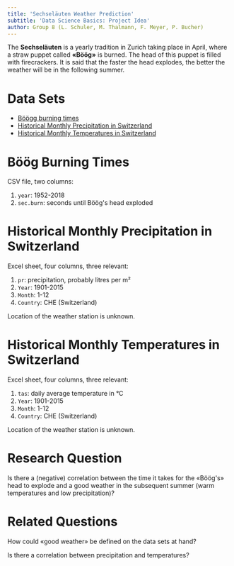 ```yaml
---
title: 'Sechseläuten Weather Prediction'
subtitle: 'Data Science Basics: Project Idea'
author: Group 8 (L. Schuler, M. Thalmann, F. Meyer, P. Bucher)
---
```


The **Sechseläuten** is a yearly tradition in Zurich taking place in April, where a
straw puppet called **«Böög»** is burned. The head of this puppet is filled with
firecrackers. It is said that the faster the head explodes, the better the
weather will be in the following summer.

# Data Sets

- [Böögg burning times](https://www.kaggle.com/kkanders/sechselaeuten/download)
- [Historical Monthly Precipitation in Switzerland](https://www.kaggle.com/kkanders/historical-monthly-precipitation-in-switzerland/download)
- [Historical Monthly Temperatures in Switzerland](https://www.kaggle.com/kkanders/historical-monthly-temperatures-in-switzerland/download)

# Böög Burning Times

CSV file, two columns:

1. `year`: 1952-2018
2. `sec.burn`: seconds until Böög's head exploded

# Historical Monthly Precipitation in Switzerland

Excel sheet, four columns, three relevant:

1. `pr`: precipitation, probably litres per m²
2. `Year`: 1901-2015
3. `Month`: 1-12
4. `Country`: CHE (Switzerland)

Location of the weather station is unknown.

# Historical Monthly Temperatures in Switzerland

Excel sheet, four columns, three relevant:

1. `tas`: daily average temperature in °C
2. `Year`: 1901-2015
3. `Month`: 1-12
4. `Country`: CHE (Switzerland)

Location of the weather station is unknown.

# Research Question

Is there a (negative) correlation between the time it takes for the «Böög's»
head to explode and a good weather in the subsequent summer (warm temperatures
and low precipitation)?

# Related Questions

How could «good weather» be defined on the data sets at hand?

Is there a correlation between precipitation and temperatures?
